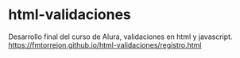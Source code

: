# html-validaciones
Desarrollo final del curso de Alura, validaciones en html y javascript.
https://fmtorrejon.github.io/html-validaciones/registro.html
